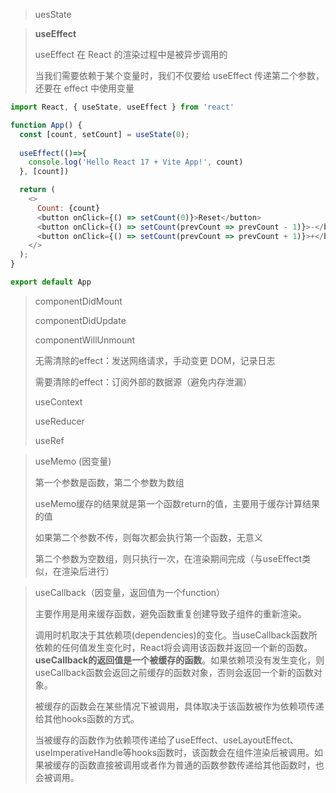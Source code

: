 >uesState



>**useEffect**
>
>useEffect 在 React 的渲染过程中是被异步调用的
>
>当我们需要依赖于某个变量时，我们不仅要给 useEffect 传递第二个参数，还要在 effect 中使用变量

````js
import React, { useState, useEffect } from 'react'

function App() {
  const [count, setCount] = useState(0);
  
  useEffect(()=>{
    console.log('Hello React 17 + Vite App!', count)
  }, [count])

  return (
    <>
      Count: {count}
      <button onClick={() => setCount(0)}>Reset</button>
      <button onClick={() => setCount(prevCount => prevCount - 1)}>-</button>
      <button onClick={() => setCount(prevCount => prevCount + 1)}>+</button>
    </>
  );
}

export default App
````



>componentDidMount
>
>componentDidUpdate
>
>componentWillUnmount
>
>无需清除的effect：发送网络请求，手动变更 DOM，记录日志
>
>需要清除的effect：订阅外部的数据源（避免内存泄漏）
>
>useContext
>
>useReducer
>
>useRef



>useMemo (因变量)
>
>第一个参数是函数，第二个参数为数组
>
>useMemo缓存的结果就是第一个函数return的值，主要用于缓存计算结果的值
>
>如果第二个参数不传，则每次都会执行第一个函数，无意义
>
>第二个参数为空数组，则只执行一次，在渲染期间完成（与useEffect类似，在渲染后进行）
>
>





>useCallback（因变量，返回值为一个function）
>
>主要作用是用来缓存函数，避免函数重复创建导致子组件的重新渲染。
>
>调用时机取决于其依赖项(dependencies)的变化。当useCallback函数所依赖的任何值发生变化时，React将会调用该函数并返回一个新的函数。**useCallback的返回值是一个被缓存的函数**。如果依赖项没有发生变化，则useCallback函数会返回之前缓存的函数对象，否则会返回一个新的函数对象。
>
>被缓存的函数会在某些情况下被调用，具体取决于该函数被作为依赖项传递给其他hooks函数的方式。
>
>当被缓存的函数作为依赖项传递给了useEffect、useLayoutEffect、useImperativeHandle等hooks函数时，该函数会在组件渲染后被调用。如果被缓存的函数直接被调用或者作为普通的函数参数传递给其他函数时，也会被调用。
